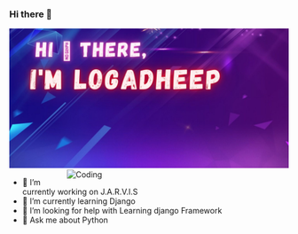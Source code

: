 ### Hi there 👋
[![MasterHead](https://github.com/Logadheep/Logadheep/blob/main/images/Hi%20There%2C.jpg)](https://github.com/Logadheep/)
 <img align="right" alt="Coding" width="400" src="https://i.giphy.com/media/qgQUggAC3Pfv687qPC/giphy.webp">
- 🔭 I’m currently working on J.A.R.V.I.S
- 🌱 I’m currently learning Django
- 🤔 I’m looking for help with Learning django Framework
- 💬 Ask me about Python

